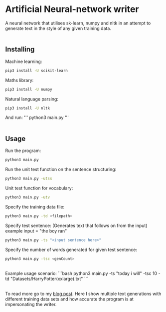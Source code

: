 # Artificial Neural-network writer
A neural network that utilises sk-learn, numpy and nltk in an attempt to generate text in the style of any given training data.
<br>
<br>
## Installing
Machine learning:
```bash
pip3 install -U scikit-learn
```
Maths library:
```bash
pip3 install -U numpy
```
Natural language parsing:
```bash
pip3 install -U nltk
```
And run:
'''
python3 main.py
'''
<br>
<br>
## Usage
Run the program:
```bash
python3 main.py
```
Run the unit test function on the sentence structuring:
```bash
python3 main.py -utss
```
Unit test function for vocabulary:
```bash
python3 main.py -utv
```
Specify the training data file:
```bash
python3 main.py -td <filepath>
```
Specify test sentence: (Generates text that follows on from the input)
example input = "the boy ran"
```bash
python3 main.py -ts "<input sentence here>"
```
Specify the number of words generated for given test sentence:
```bash
python3 main.py -tsc <genCount>
```
<br>
Example usage scenario:
```bash
python3 main.py -ts "today i will" -tsc 10 -td "Datasets/HarryPotter(xxlarge).txt"
```
<br>
<br>

To read more go to my [blog post](http://www.jacobplaster.net/artificial-neural-network-writer). Here I show multiple text generations with different training data sets and how accurate the program is at impersonating the writer.
